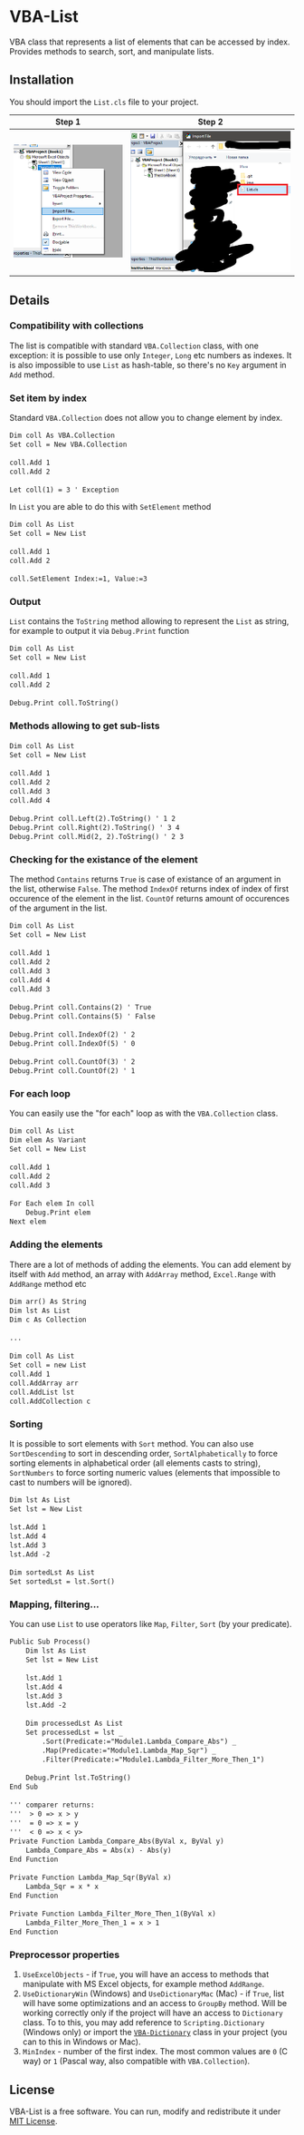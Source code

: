 # VBA-List
VBA class that represents a list of elements that can be accessed by index. Provides methods to search, sort, and manipulate lists.

## Installation

You should import the `List.cls` file to your project. 

| Step 1               | Step 2               |
|----------------------|----------------------|
| ![Step 1](img/1.png) | ![Step 2](img/2.png) |

## Details

### Compatibility with collections

The list is compatible with standard `VBA.Collection` class, with one exception: it is possible to use only `Integer`, `Long` etc numbers as indexes. It is also impossible to use `List` as hash-table, so there's no `Key` argument in `Add` method. 

### Set item by index

Standard `VBA.Collection` does not allow you to change element by index. 

```
Dim coll As VBA.Collection
Set coll = New VBA.Collection

coll.Add 1
coll.Add 2

Let coll(1) = 3 ' Exception
```

In `List` you are able to do this with `SetElement` method

```
Dim coll As List
Set coll = New List

coll.Add 1
coll.Add 2

coll.SetElement Index:=1, Value:=3
```

### Output 

`List` contains the `ToString` method allowing to represent the `List` as string, for example to output it via `Debug.Print` function

```
Dim coll As List
Set coll = New List

coll.Add 1
coll.Add 2

Debug.Print coll.ToString()
```

### Methods allowing to get sub-lists

```
Dim coll As List
Set coll = New List

coll.Add 1
coll.Add 2
coll.Add 3
coll.Add 4

Debug.Print coll.Left(2).ToString() ' 1 2
Debug.Print coll.Right(2).ToString() ' 3 4
Debug.Print coll.Mid(2, 2).ToString() ' 2 3
```

### Checking for the existance of the element

The method `Contains` returns `True` is case of existance of an argument in the list, otherwise `False`. The method `IndexOf` returns index of index of first occurence of the element in the list. `CountOf` returns amount of occurences of the argument in the list. 

```
Dim coll As List
Set coll = New List

coll.Add 1
coll.Add 2
coll.Add 3
coll.Add 4
coll.Add 3

Debug.Print coll.Contains(2) ' True
Debug.Print coll.Contains(5) ' False

Debug.Print coll.IndexOf(2) ' 2
Debug.Print coll.IndexOf(5) ' 0

Debug.Print coll.CountOf(3) ' 2
Debug.Print coll.CountOf(2) ' 1
```

### For each loop

You can easily use the "for each" loop as with the `VBA.Collection` class.

```
Dim coll As List
Dim elem As Variant
Set coll = New List

coll.Add 1
coll.Add 2
coll.Add 3

For Each elem In coll
    Debug.Print elem
Next elem
```

### Adding the elements

There are a lot of methods of adding the elements. You can add element by itself with `Add` method, an array with `AddArray` method, `Excel.Range` with `AddRange` method etc

```
Dim arr() As String
Dim lst As List
Dim c As Collection

...

Dim coll As List
Set coll = new List
coll.Add 1
coll.AddArray arr
coll.AddList lst
coll.AddCollection c
```

### Sorting

It is possible to sort elements with `Sort` method. You can also use `SortDescending` to sort in descending order, `SortAlphabetically` to force sorting elements in alphabetical order (all elements casts to string), `SortNumbers` to force sorting numeric values (elements that impossible to cast to numbers will be ignored). 

```
Dim lst As List
Set lst = New List

lst.Add 1
lst.Add 4
lst.Add 3
lst.Add -2

Dim sortedLst As List
Set sortedLst = lst.Sort()
```

### Mapping, filtering... 

You can use `List` to use operators like `Map`, `Filter`, `Sort` (by your predicate). 

```
Public Sub Process()
    Dim lst As List
    Set lst = New List
    
    lst.Add 1
    lst.Add 4
    lst.Add 3
    lst.Add -2
    
    Dim processedLst As List
    Set processedLst = lst _
        .Sort(Predicate:="Module1.Lambda_Compare_Abs") _
        .Map(Predicate:="Module1.Lambda_Map_Sqr") _
        .Filter(Predicate:="Module1.Lambda_Filter_More_Then_1")
        
    Debug.Print lst.ToString()
End Sub

''' comparer returns:
'''  > 0 => x > y
'''  = 0 => x = y
'''  < 0 => x < y>
Private Function Lambda_Compare_Abs(ByVal x, ByVal y)
    Lambda_Compare_Abs = Abs(x) - Abs(y)
End Function

Private Function Lambda_Map_Sqr(ByVal x)
    Lambda_Sqr = x * x
End Function

Private Function Lambda_Filter_More_Then_1(ByVal x)
    Lambda_Filter_More_Then_1 = x > 1
End Function
```

### Preprocessor properties

1. `UseExcelObjects` - if `True`, you will have an access to methods that manipulate with MS Excel objects, for example method `AddRange`. 
2. `UseDictionaryWin` (Windows) and `UseDictionaryMac` (Mac) - if `True`, list will have some optimizations and an access to `GroupBy` method. Will be working correctly only if the project will have an access to `Dictionary` class. To to this, you may add reference to `Scripting.Dictionary` (Windows only) or import the [`VBA-Dictionary`](https://github.com/VBA-tools/VBA-Dictionary) class in your project (you can to this in Windows or Mac). 
3. `MinIndex` - number of the first index. The most common values are `0` (C way) or `1` (Pascal way, also compatible with `VBA.Collection`). 

## License 

VBA-List is a free software. You can run, modify and redistribute it under [MIT License](LICENSE).